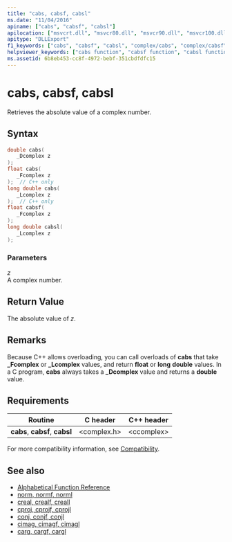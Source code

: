 ```yaml
---
title: "cabs, cabsf, cabsl"
ms.date: "11/04/2016"
apiname: ["cabs", "cabsf", "cabsl"]
apilocation: ["msvcrt.dll", "msvcr80.dll", "msvcr90.dll", "msvcr100.dll", "msvcr100_clr0400.dll", "msvcr110.dll", "msvcr110_clr0400.dll", "msvcr120.dll", "msvcr120_clr0400.dll", "ucrtbase.dll", "api-ms-win-crt-math-l1-1-0.dll"]
apitype: "DLLExport"
f1_keywords: ["cabs", "cabsf", "cabsl", "complex/cabs", "complex/cabsf", "complex/cabsl"]
helpviewer_keywords: ["cabs function", "cabsf function", "cabsl function"]
ms.assetid: 6b8eb453-cc8f-4972-bebf-351cbdfdfc15
---
```

# cabs, cabsf, cabsl

Retrieves the absolute value of a complex number.

## Syntax

```C
double cabs(
   _Dcomplex z
);
float cabs(
   _Fcomplex z
);  // C++ only
long double cabs(
   _Lcomplex z
);  // C++ only
float cabsf(
   _Fcomplex z
);
long double cabsl(
   _Lcomplex z
);
```

### Parameters

*z*<br/>
A complex number.

## Return Value

The absolute value of *z*.

## Remarks

Because C++ allows overloading, you can call overloads of **cabs** that take **_Fcomplex** or **_Lcomplex** values, and return **float** or **long** **double** values. In a C program, **cabs** always takes a **_Dcomplex** value and returns a **double** value.

## Requirements

|Routine|C header|C++ header|
|-------------|--------------|------------------|
|**cabs**,               **cabsf**, **cabsl**|\<complex.h>|\<ccomplex>|

For more compatibility information, see [Compatibility](../../c-runtime-library/compatibility.md).

## See also

- [Alphabetical Function Reference](crt-alphabetical-function-reference.md)
- [norm, normf, norml](norm-normf-norml1.md)
- [creal, crealf, creall](creal-crealf-creall.md)
- [cproj, cprojf, cprojl](cproj-cprojf-cprojl.md)
- [conj, conjf, conjl](conj-conjf-conjl.md)
- [cimag, cimagf, cimagl](cimag-cimagf-cimagl.md)
- [carg, cargf, cargl](carg-cargf-cargl.md)
